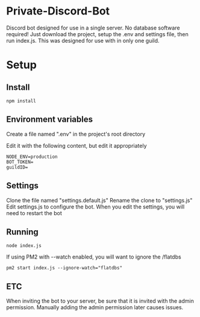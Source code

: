 # Private-Discord-Bot

Discord bot designed for use in a single server. No database software required! Just download the project, setup the .env and settings file, then run index.js.
This was designed for use with in only one guild.

# Setup

## Install

```
npm install
```

## Environment variables

Create a file named ".env" in the project's root directory

Edit it with the following content, but edit it appropriately

```
NODE_ENV=production
BOT_TOKEN=
guildID=
```

## Settings

Clone the file named "settings.default.js"
Rename the clone to "settings.js"
Edit settings.js to configure the bot. When you edit the settings, you will need to restart the bot

## Running

```
node index.js
```

If using PM2 with --watch enabled, you will want to ignore the /flatdbs

```
pm2 start index.js --ignore-watch="flatdbs"
```

## ETC

When inviting the bot to your server, be sure that it is invited with the admin permission. Manually adding the admin permission later causes issues.
